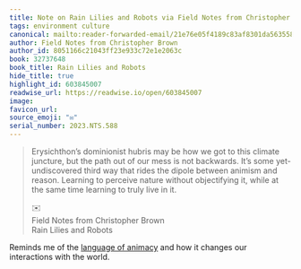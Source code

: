 ```yaml
---
title: Note on Rain Lilies and Robots via Field Notes from Christopher Brown
tags: environment culture
canonical: mailto:reader-forwarded-email/21e76e05f4189c83af8301da5635580f
author: Field Notes from Christopher Brown
author_id: 8051166c21043ff23e933c72e1e2063c
book: 32737648
book_title: Rain Lilies and Robots
hide_title: true
highlight_id: 603845007
readwise_url: https://readwise.io/open/603845007
image:
favicon_url:
source_emoji: "✉️"
serial_number: 2023.NTS.588
---
```

> Erysichthon’s dominionist hubris may be how we got to this climate juncture, but the path out of our mess is not backwards. It’s some yet-undiscovered third way that rides the dipole between animism and reason. Learning to perceive nature without objectifying it, while at the same time learning to truly live in it.
> <div class="quoteback-footer"><div class="quoteback-avatar"><span class="mini-emoji"> ✉️</span></div><div class="quoteback-metadata"><div class="metadata-inner"><span style="display:none">FROM:</span><div aria-label="Field Notes from Christopher Brown" class="quoteback-author"> Field Notes from Christopher Brown</div><div aria-label="Rain Lilies and Robots" class="quoteback-title"> Rain Lilies and Robots</div></div></div></div>

Reminds me of the [language of animacy](https://notes.joshbeckman.org/notes/573688451) and how it changes our interactions with the world.
